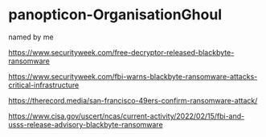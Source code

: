 # panopticon-OrganisationGhoul

named by me

https://www.securityweek.com/free-decryptor-released-blackbyte-ransomware

https://www.securityweek.com/fbi-warns-blackbyte-ransomware-attacks-critical-infrastructure

https://therecord.media/san-francisco-49ers-confirm-ransomware-attack/

https://www.cisa.gov/uscert/ncas/current-activity/2022/02/15/fbi-and-usss-release-advisory-blackbyte-ransomware
